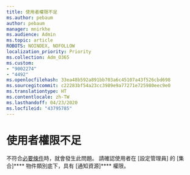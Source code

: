 ```yaml
---
title: 使用者權限不足
ms.author: pebaum
author: pebaum
manager: mnirkhe
ms.audience: Admin
ms.topic: article
ROBOTS: NOINDEX, NOFOLLOW
localization_priority: Priority
ms.collection: Adm_O365
ms.custom:
- "9002274"
- "4492"
ms.openlocfilehash: 33ea48b592a891bb703a6c45107a43f526cbd698
ms.sourcegitcommit: c22283bf54a23cc3989e9a77271e725980eec9e0
ms.translationtype: HT
ms.contentlocale: zh-TW
ms.lasthandoff: 04/23/2020
ms.locfileid: "43795785"
---
```

# <a name="insufficient-user-permissions"></a>使用者權限不足

不符合[必要條件](https://docs.microsoft.com/configmgr/tenant-attach/device-sync-actions#prerequisites)時，就會發生此問題。 請確認使用者在 [設定管理員] 的 [集合]**** 物件類別底下，具有 [通知資源]**** 權限。
